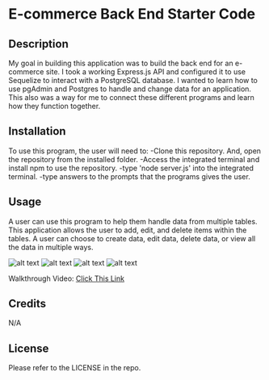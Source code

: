 # E-commerce Back End Starter Code

## Description

My goal in building this application was to build the back end for an e-commerce site. I took a working Express.js API and configured it to use Sequelize to interact with a PostgreSQL database. I wanted to learn how to use pgAdmin and Postgres to handle and change data for an application. This also was a way for me to connect these different programs and learn how they function together. 

## Installation

To use this program, the user will need to: -Clone this repository. And, open the repository from the installed folder. -Access the integrated terminal and install npm to use the repository. -type 'node server.js' into the integrated terminal. -type answers to the prompts that the programs gives the user.

## Usage

A user can use this program to help them handle data from multiple tables. This application allows the user to add, edit, and delete items within the tables. A user can choose to create data, edit data, delete data, or view all the data in multiple ways. 

![alt text](assets/images/screenshot.png)
![alt text](assets/images/screenshot.png)
![alt text](assets/images/screenshot.png)
![alt text](assets/images/screenshot.png)

Walkthrough Video: [Click This Link](https://)

## Credits

N/A

## License

Please refer to the LICENSE in the repo.

